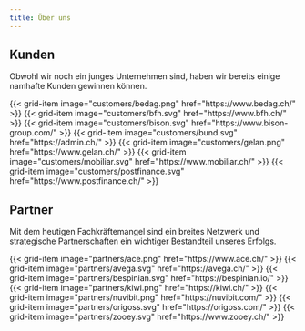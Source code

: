 ```yaml
---
title: Über uns
---
```


## Kunden

Obwohl wir noch ein junges Unternehmen sind, haben wir bereits einige namhafte Kunden gewinnen können.

<div class="row">
  {{< grid-item
      image="customers/bedag.png"
      href="https://www.bedag.ch/" >}}
  {{< grid-item
      image="customers/bfh.svg"
      href="https://www.bfh.ch/" >}}
  {{< grid-item
      image="customers/bison.svg"
      href="https://www.bison-group.com/" >}}
  {{< grid-item
      image="customers/bund.svg"
      href="https://admin.ch/" >}}
  {{< grid-item
      image="customers/gelan.png"
      href="https://www.gelan.ch/" >}}
  {{< grid-item
      image="customers/mobiliar.svg"
      href="https://www.mobiliar.ch/" >}}
  {{< grid-item
      image="customers/postfinance.svg"
      href="https://www.postfinance.ch/" >}}
</div>

## Partner

Mit dem heutigen Fachkräftemangel sind ein breites Netzwerk und strategische Partnerschaften ein wichtiger Bestandteil
unseres Erfolgs.

<div class="row">
  {{< grid-item
      image="partners/ace.png"
      href="https://www.ace.ch/" >}}
  {{< grid-item
      image="partners/avega.svg"
      href="https://avega.ch/" >}}
  {{< grid-item
      image="partners/bespinian.svg"
      href="https://bespinian.io/" >}}
  {{< grid-item
      image="partners/kiwi.png"
      href="https://kiwi.ch/" >}}
  {{< grid-item
      image="partners/nuvibit.png"
      href="https://nuvibit.com/" >}}
  {{< grid-item
      image="partners/origoss.svg"
      href="https://origoss.com/" >}}
  {{< grid-item
      image="partners/zooey.svg"
      href="https://www.zooey.ch/" >}}
</div>
